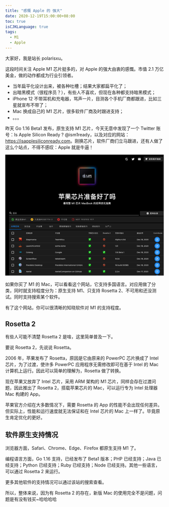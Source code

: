 ```yaml
---
title: "感慨 Apple 的 强大"
date: 2020-12-19T15:00:00+08:00
toc: true
isCJKLanguage: true
tags: 
  - M1
  - Apple
---
```


大家好，我是站长 polarisxu。

这段时间关注 Apple M1 芯片挺多的，对 Apple 的强大由衷的感慨。市值 2.1 万亿美金，做的动作都成为行业引领者。

- 当年扁平化设计出来，被各种吐槽；结果大家都扁平化了；
- 出暗黑模式（很程序员？），有些人不喜欢，但现在各种都支持暗黑模式；
- iPhone 12 不带耳机和充电器，骂声一片，目测各个手机厂商都跟进，比如三星就宣布不带了；
- Mac 换成自己的 M1 芯片，很多软件厂商及时跟进支持；
- 。。。

昨天 Go 1.16 Beta1 发布，原生支持 M1 芯片，今天无意中发现了一个 Twitter 账号：Is Apple Silicon Ready ?
@ism1ready，以及对应的网站：<https://isapplesiliconready.com>。刚换芯片，软件厂商们立马跟进，还有人做了这么个站点，不得不感叹：Apple 就是牛逼！

![](imgs/m1-01.png)

如果你买了 M1 的 Mac，可以看看这个网站，它支持多国语言。对应用做了分类，同时就支持程度分为：原生支持 M1、只支持 Rosetta 2、不可用和还没测试。同时支持搜索某个软件。

有了这个网站，你可以很清晰的知晓软件对 M1 的支持程度。

## Rosetta 2

有些人可能不清楚 Rosetta 2 是啥，这里简单普及一下。

要说 Rosetta 2，先说说 Rosetta。

2006 年，苹果发布了 Rosetta，原因是它由原来的 PowerPC 芯片换成了 Intel 芯片，为了过渡，使许多 PowerPC 应用程序无需修改即可在基于 Intel 的 Mac 计算机上运行。因此可以简单的理解为，Rosetta 做了转换。

现在苹果又放弃了 Intel 芯片，采用 ARM 架构的 M1 芯片，同样会存在过渡问题，因此推出了 Rosetta 2，搭载苹果芯片的 Mac，可以运行专为 Intel 处理器 Mac 构建的 App。

苹果官方介绍在大多数情况下，需要 Rosetta 的 App 的性能不会出现任何差异。但实际上，性能和运行速度就无法保证和在 Intel 芯片的 Mac 上一样了。毕竟原生肯定优化的更好。

## 软件原生支持情况

浏览器方面，Safari、Chrome、Edge、Firefox 都原生支持 M1 了。	

编程语言方面，Go 1.16 支持，已经发布了 Beta1 版本；PHP 已经支持；Java 已经支持；Python 已经支持；Ruby 已经支持；Node 已经支持。其他一些语言，可以通过 Rosetta 2 来运行。

更多其他软件的支持情况可以通过该站的搜索查看。

所以，整体来说，因为有 Rosetta 2 的存在，新版 Mac 的使用完全不是问题，问题是有没有钱买~哈哈哈哈